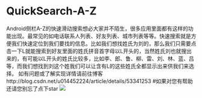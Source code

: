 # QuickSearch-A-Z
Android侧栏A-Z的快速滑动搜索想必大家并不陌生，很多应用里面都有这样的功能出现。最常见的如电话联系人列表、好友列表、城市列表等等。快速搜索就是方便我们快速定位到我们要找的信息。比如我们想找姓氏为刘的，那么我们只需要点击一下L就能搜索到好友里面的姓氏拼音首字母以L开头的，当然姓氏刘也就搜出来的，有可能以L开头的姓氏比较多，比如李、郎、鲁、柳、雷、刘、林、蓝、吕等，而我们想找到刘这个姓我们可以让含有L的这些姓氏全都显示出来供我们来选择。
如有问题或了解实现详情请前往博客http://blog.csdn.net/u014452224/article/details/53341253
#如果对您有帮助还请您别忘了点下star
![](http://img.blog.csdn.net/20170313105509504?watermark/2/text/aHR0cDovL2Jsb2cuY3Nkbi5uZXQvdTAxNDQ1MjIyNA==/font/5a6L5L2T/fontsize/400/fill/I0JBQkFCMA==/dissolve/70/gravity/SouthEast)

